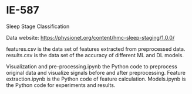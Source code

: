 # IE-587
 Sleep Stage Classification

Data website: https://physionet.org/content/hmc-sleep-staging/1.0.0/

features.csv is the data set of features extracted from preprocessed data.
results.csv is the data set of the accuracy of different ML and DL models.

Visualization and pre-processing.ipynb the Python code to preprocess original data and visualize signals before and after preprocessing.
Feature extraction.ipynb is the Python code of feature calculation.
Models.ipynb is the Python code for experiments and results.
